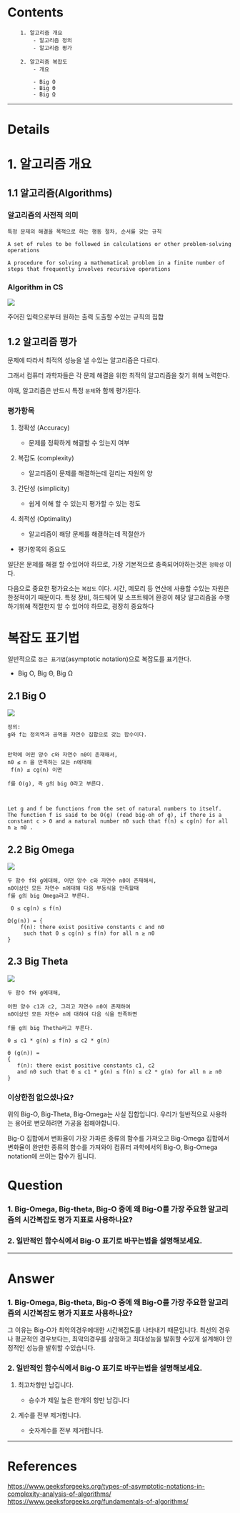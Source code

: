 # Contents

```
    1. 알고리즘 개요
        - 알고리즘 정의
        - 알고리즘 평가

    2. 알고리즘 복잡도
        - 개요

        - Big O
        - Big Θ
        - Big Ω

```

---

# Details

# 1. 알고리즘 개요

## 1.1 알고리즘(Algorithms)

### 알고리즘의 사전적 의미 

```
특정 문제의 해결을 목적으로 하는 행동 절차, 순서를 갖는 규칙

A set of rules to be followed in calculations or other problem-solving operations

A procedure for solving a mathematical problem in a finite number of steps that frequently involves recursive operations
```

### Algorithm in CS

![](https://media.geeksforgeeks.org/wp-content/cdn-uploads/20191016135223/What-is-Algorithm_-1024x631.jpg)

주어진 입력으로부터 원하는 출력 도출할 수있는 규칙의 집합

## 1.2 알고리즘 평가

문제에 따라서 최적의 성능을 낼 수있는 알고리즘은 다르다.

그래서 컴퓨터 과학자들은 각 문제 해결을 위한 최적의 알고리즘을 찾기 위해 노력한다.

이때, 알고리즘은 반드시 특정 `문제`와 함께 평가된다.


### 평가항목

1. 정확성 (Accuracy)

   - 문제를 정확하게 해결할 수 있는지 여부

2. 복잡도 (complexity)

   - 알고리즘이 문제를 해결하는데 걸리는 자원의 양

3. 간단성 (simplicity)

   - 쉽게 이해 할 수 있는지 평가할 수 있는 정도

4. 최적성 (Optimality)

   - 알고리즘이 해당 문제를 해결하는데 적절한가

- 평가항목의 중요도

일단은 문제를 해결 할 수있어야 하므로, 
가장 기본적으로 충족되어야하는것은 `정확성` 이다.

다음으로 중요한 평가요소는 `복잡도` 이다. 
시간, 메모리 등 연산에 사용할 수있는 자원은 한정적이기 때문이다.
특정 장비, 하드웨어 및 소프트웨어 환경이 해당 알고리즘을 수행하기위해 적절한지 알 수 있어야 하므로, 굉장히 중요하다

 # 복잡도 표기법
 
일반적으로 `점근 표기법`(asymptotic notation)으로
복잡도를 표기한다.

- Big O, Big Θ, Big Ω


## 2.1 Big O

![](https://media.geeksforgeeks.org/wp-content/uploads/AlgoAnalysis-2.png)

```
정의:
g와 f는 정의역과 공역을 자연수 집합으로 갖는 함수이다.


만약에 어떤 양수 c와 자연수 n0이 존재해서,
n0 ≤ n 을 만족하는 모든 n에대해
 f(n) ≤ cg(n) 이면

f를 O(g), 즉 g의 big O라고 부른다.



Let g and f be functions from the set of natural numbers to itself. The function f is said to be O(g) (read big-oh of g), if there is a constant c > 0 and a natural number n0 such that f(n) ≤ cg(n) for all n ≥ n0 .
```

## 2.2 Big Omega

![](https://media.geeksforgeeks.org/wp-content/uploads/AlgoAnalysis-3.png)

```
두 함수 f와 g에대해, 어떤 양수 c와 자연수 n0이 존재해서,
n0이상인 모든 자연수 n에대해 다음 부등식을 만족할때
f를 g의 big Omega라고 부른다.

 0 ≤ cg(n) ≤ f(n)

Ω(g(n)) = {
    f(n): there exist positive constants c and n0
     such that 0 ≤ cg(n) ≤ f(n) for all n ≥ n0
}
```

## 2.3 Big Theta

![](https://media.geeksforgeeks.org/wp-content/uploads/20220822015828/thetanotation.png)

```
두 함수 f와 g에대해,

어떤 양수 c1과 c2, 그리고 자연수 n0이 존재하여
n0이상인 모든 자연수 n에 대하여 다음 식을 만족하면

f를 g의 big Thetha라고 부른다.

0 ≤ c1 * g(n) ≤ f(n) ≤ c2 * g(n)

Θ (g(n)) =
{
   f(n): there exist positive constants c1, c2
   and n0 such that 0 ≤ c1 * g(n) ≤ f(n) ≤ c2 * g(n) for all n ≥ n0
}
```

### 이상한점 없으셨나요?

위의 Big-O, Big-Theta, Big-Omega는 사실 집합입니다.
우리가 일반적으로 사용하는 용어로 변모하려면 가공을 접해야합니다.

Big-O 집합에서 변화율이 가장 가파른 종류의 함수를 가져오고
Big-Omega 집합에서 변화율이 완만한 종류의 함수를 가져와야
컴퓨터 과학에서의 Big-O, Big-Omega notation에 쓰이는 함수가 됩니다.

# Question

### 1. Big-Omega, Big-theta, Big-O 중에 왜 Big-O를 가장 주요한 알고리즘의 시간복잡도 평가 지표로 사용하나요?

### 2. 일반적인 함수식에서 Big-O 표기로 바꾸는법을 설명해보세요.

---

# Answer

### 1. Big-Omega, Big-theta, Big-O 중에 왜 Big-O를 가장 주요한 알고리즘의 시간복잡도 평가 지표로 사용하나요?

그 이유는 Big-O가 최악의경우에대한 시간복잡도를 나타내기 때문입니다.
최선의 경우나 평균적인 경우보다는, 최악의경우를 상정하고 최대성능을 발휘할 수있게 설계해야 안정적인 성능을 발휘할 수있습니다.

### 2. 일반적인 함수식에서 Big-O 표기로 바꾸는법을 설명해보세요.

1. 최고차항만 남깁니다.

   - 승수가 제일 높은 한개의 항만 남깁니다

2. 계수를 전부 제거합니다.

   - 숫자계수를 전부 제거합니다.

---

# References

https://www.geeksforgeeks.org/types-of-asymptotic-notations-in-complexity-analysis-of-algorithms/
https://www.geeksforgeeks.org/fundamentals-of-algorithms/
